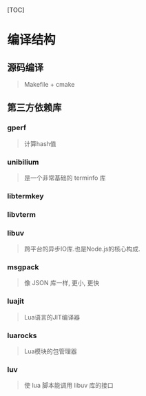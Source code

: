 [TOC]

# 编译结构

## 源码编译

> Makefile + cmake

## 第三方依赖库

### gperf

> 计算hash值

### unibilium

> 是一个非常基础的 terminfo 库

### libtermkey

### libvterm

### libuv

> 跨平台的异步IO库.也是Node.js的核心构成.

### msgpack

> 像 JSON 库一样,  更小, 更快

### luajit

> Lua语言的JIT编译器

### luarocks

> Lua模块的包管理器

### luv

> 使 lua 脚本能调用 libuv 库的接口